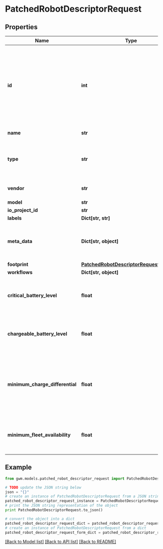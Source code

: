 # PatchedRobotDescriptorRequest


## Properties
Name | Type | Description | Notes
------------ | ------------- | ------------- | -------------
**id** | **int** | user defined &#x60;id&#x60; of this object. Must be unique in the site or map (for nodes and edges); Default random 53 bit integer | [optional] 
**name** | **str** | Name of the robot | [optional] 
**type** | **str** | Type of robot  * &#x60;AMR&#x60; - Amr * &#x60;FORKLIFT&#x60; - Forklift | [optional] 
**vendor** | **str** | Name of system vendor | [optional] 
**model** | **str** |  | [optional] 
**io_project_id** | **str** |  | [optional] 
**labels** | **Dict[str, str]** |  | [optional] 
**meta_data** | **Dict[str, object]** | optional JSON encoded metadata for this object | [optional] 
**footprint** | [**PatchedRobotDescriptorRequestFootprint**](PatchedRobotDescriptorRequestFootprint.md) |  | [optional] 
**workflows** | **Dict[str, object]** |  | [optional] 
**critical_battery_level** | **float** | Battery level under which a robot have to go to charge in % | [optional] 
**chargeable_battery_level** | **float** | Battery level under which a robot can be sent to charge in % | [optional] 
**minimum_charge_differential** | **float** | Minimum battery amount in % that robot needs to charge before stopping charging | [optional] 
**minimum_fleet_availability** | **float** | Robot fleet part that needs to be available at a given time in % | [optional] 

## Example

```python
from gwm.models.patched_robot_descriptor_request import PatchedRobotDescriptorRequest

# TODO update the JSON string below
json = "{}"
# create an instance of PatchedRobotDescriptorRequest from a JSON string
patched_robot_descriptor_request_instance = PatchedRobotDescriptorRequest.from_json(json)
# print the JSON string representation of the object
print PatchedRobotDescriptorRequest.to_json()

# convert the object into a dict
patched_robot_descriptor_request_dict = patched_robot_descriptor_request_instance.to_dict()
# create an instance of PatchedRobotDescriptorRequest from a dict
patched_robot_descriptor_request_form_dict = patched_robot_descriptor_request.from_dict(patched_robot_descriptor_request_dict)
```
[[Back to Model list]](../README.md#documentation-for-models) [[Back to API list]](../README.md#documentation-for-api-endpoints) [[Back to README]](../README.md)


